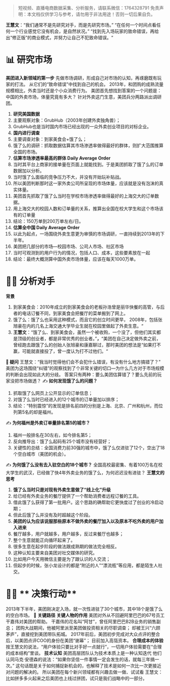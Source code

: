 
>
> 短视频、直播电商数据采集、分析服务，请联系微信：1764328791
> 免责声明：本文档仅供学习与参考，请勿用于非法用途！否则一切后果自负。
> 



**王慧文**：“我们通常不是先研究对手，而是先研究市场。”
“在任何一个时间点看任何一个行业感觉它没有机会，是自然状况。”
“找到先入场玩家的致命错误，再给出“修正版”的商业模式，并努力让自己不犯致命错误。“

# 📊 研究市场
**美团进入新领域的第一步**
先做市场调研，形成自己对市场的认知，再琢磨既有玩家的打法。
从它们的“致命错误”中找到自己的机会。
2013年，和团购的成熟流量规模相比，外卖当时还是个小众消费行为。
美团首先想找到答案的一个问题是：中国的外卖市场，体量究竟有多大？
针对外卖这门生意，美团兵分两路派出调研团。

1. **研究美国数据**
1. 主要观察对象：GrubHub（2003年创建外卖独角兽）；
1. GrubHub也是当时国内市场已经出现的一众外卖创业项目的对标企业。
1. **国内进行调查**
1. 主要调查对象：到家美食会+饿了么；
1. 饿了么的调研：抓取数据估算其市场渗透率做得最好的群体，则扩大范围推算全国的市场。
1. **估算市场渗透率最高的群体 Daily Average Order**
1. 当时其平台上商家的接单量在页面上就能找到。于是美团抓取了饿了么的订单数据加以分析。
1. 当时饿了么面临的竞争压力不大，并没有开始玩补贴战。
1. 所以美团判断那时这一家外卖公司所呈现的市场体量，应该就是没有泡沫的真实体量。
1. 美团首先抓取了饿了么当时在学校市场渗透率做得最好的上海交大的订单数据。
1. 用上海交大的校园人数和订单量的关系，推算出全国在校大学生和这个市场该有的订单量
1. 结论：150万单到200万单左右/日。
1. **估算全中国  Daily Average Order**
1. 以此为起点，一场围绕外卖生意更为审慎的市场调研，一直持续到2013年的下半年。
1. 美团把几部分的市场—校园市场、公司人市场、社区市场
1. 当时可观测到的用户行为的情况，包括人口、成本，这些要素放在一起
1. 结论：最终大概测算中国外卖市场体量，应该在每天1000万单。

# 🤼‍♂️ 分析对手
**背景**

1. 到家美食会：2010年成立的到家美食会的老板孙浩曾是丽华快餐的高管，与后者的电话订餐不同，到家美食会把餐厅的菜单搬到了网上。
1. 饿了么：饿了么也采用这种模式，而且它的创立时间更早， 2008年，包括张旭豪在内的几名上海交通大学毕业生就在校园里做起了外卖生意。“
1. **王慧文**：“饿了么、到家美食会，虽然一个被收购，一个没了，但他们其实都是顶级的创业者，都是非常优秀的创业者。”**，**“美团在自己决定做外卖之前，曾经跑去跟饿了么的创始人张旭豪和康嘉聊过，那时美团的想法是“如果打不赢，可能就直接投了，曾一度认为打不过他们。“

**🤔️ 疑问**
王慧文：“我当时觉得他们会不会犯什么错误，有没有什么地方搞错了？”
美团为这场围绕“纠错”的观察找到了个非常关键的切口—为什么几方对于市场规模的判断会出现如此大的分歧。
答案只有两种：要么美团估算错了？要么先前的玩家没把市场做透？
✍️  **如何发现饿了么的问题？**

1. 抓取饿了么网页上公开显示的订单信息；
1. 对饿了么当时已经进入的12个城市的订单量加以排序；
1. 结论：“特别震惊”的发现是排名前四的分别是上海、北京、广州和杭州，而位列第5名的却是福州。

✍️  **为何福州是外卖订单量排名第5的城市？**

1. 福州一般排名在30左右，如今排名第5；
1. 反向推导出：饿了么起码有25个城市没有经营好；
1. 关键性的总结：全国消费力前30强的城市中，饿了么仅进驻了12个，空出了18个空白城市（美团的机会）。

✍️  **为何饿了么没有去入驻空白的18个城市？**
全国高校最密集、有着100万名在校大学生的武汉，已经做了快4年外卖业务的饿了么，为何迟迟没有进驻？
**王慧文的思考**

1. **饿了么当时只是对现有外卖生意做了“线上化”升级**
1. 给已经有外卖业务的餐厅提供了一个帮助消费者远程订餐的工具。
1. 借此饿了么获得了第一批用户。这个思路的确帮助它更快度过了创业的冷启动期；
1. 但此后饿了么并没有及时超越这个阶段。
1. **美团的认为应该说服那些原本不做外卖的餐厅加入以及原本不吃外卖的用户加入进来**
1. 餐厅越多，用户就越多，用户越多，反过来餐厅也越多；
1. 整个生意就能正向循环起来了。
1. 很多生意在起步阶段的做法跟成熟期的做法完全相反。
1. 这种认知主要来自美团对社交媒体的研究。
1. 比如用户今天用微信主要是为了跟认识的人交流；
1. 但起步的时候，张小龙设计的都是“附近的人”“漂流瓶”等应用，都是陌生人社交。

# 🏃‍♂️ ** 决策行动**
2013年下半年，美团刚决定入场，就一次性进驻了30个城市，其中18个是饿了么的空白市场。
🔑 **关键路径**
**关键人物的作用**
美团对外从不回避阿里巴巴的67号员工干嘉伟对美团的帮助。
干嘉伟的花名叫“阿甘”，曾任阿里巴巴B2B业务的销售副总；
团购大战期间，他被阿里派至美团做投资相关的尽职调查；
却被王兴“六顾茅庐”，直接挖到美团带队拓城。
2017年前后，美团初步完成对大众点评的整合后，以美团点评COO的身份在美团“谢幕”；
目前加入高瓴资本。
**合理成本的体验**
按王慧文的说法，“用户体验只要比对手好一点就行”，一切用户体验需要在“合理的成本结构”里谈。
**技术认知**
美团高层团队认为技术本质上是一种认知迭代
他们认同马克·安德森的说法：“如果你坚信一件事情一定会发生的话，就每三年搞一次。”
这句话既是关于如何捕捉新机会的，也解释了技术是如何一次比一次更接近对问题的解决的。
所以美团在每个新兴领域都有兴趣去做一做、试试看
王慧文：比如拼多多火起来之后美团也上线过拼团，试只是我们战略中的一部分。

